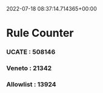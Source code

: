 2022-07-18 08:37:14.714365+00:00
# Rule Counter 
 ### UCATE : 508146

 ### Veneto : 21342

 ### Allowlist : 13924